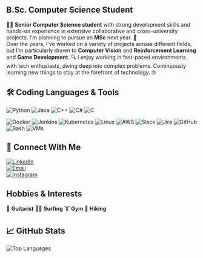 
## B.Sc. Computer Science Student


👨‍💻 **Senior Computer Science student** with strong development skills and hands-on experience in extensive collaborative and cross-university projects. I’m planning to pursue an **MSc** next year. 🚀  
Over the years, I’ve worked on a variety of projects across different fields, but I’m particularly drawn to **Computer Vision** and **Reinforcement Learning** and **Game Development**. 🔍 I enjoy working in fast-paced environments with tech enthusiasts, diving deep into complex problems. Continuously learning new things to stay at the forefront of technology. 🤓

## 🛠️ Coding Languages & Tools
![Python](https://img.shields.io/badge/Python-3776AB?style=flat&logo=python&logoColor=white)
![Java](https://img.shields.io/badge/Java-007396?style=flat&logo=java&logoColor=white)
![C++](https://img.shields.io/badge/C++-00599C?style=flat&logo=c%2B%2B&logoColor=white)
![C#](https://img.shields.io/badge/C%23-239120?style=flat&logo=c-sharp&logoColor=white)
![C](https://img.shields.io/badge/C-00599C?style=flat&logo=c&logoColor=white)

![Docker](https://img.shields.io/badge/Docker-2496ED?style=flat&logo=docker&logoColor=white)
![Jenkins](https://img.shields.io/badge/Jenkins-D24939?style=flat&logo=jenkins&logoColor=white)
![Kubernetes](https://img.shields.io/badge/Kubernetes-326CE5?style=flat&logo=kubernetes&logoColor=white)
![Linux](https://img.shields.io/badge/Linux-FCC624?style=flat&logo=linux&logoColor=black)
![AWS](https://img.shields.io/badge/AWS-232F3E?style=flat&logo=amazon-aws&logoColor=white)
![Slack](https://img.shields.io/badge/Slack-4A154B?style=flat&logo=slack&logoColor=white)
![Jira](https://img.shields.io/badge/Jira-0052CC?style=flat&logo=jira&logoColor=white)
![GitHub](https://img.shields.io/badge/GitHub-181717?style=flat&logo=github&logoColor=white)
![Bash](https://img.shields.io/badge/Bash-4EAA25?style=flat&logo=gnubash&logoColor=white)
![VMs](https://img.shields.io/badge/Virtual_Machines-0071C5?style=flat&logo=vmware&logoColor=white)

## 🔗 Connect With Me
[![LinkedIn](https://img.shields.io/badge/LinkedIn-0A66C2?style=flat&logo=linkedin&logoColor=white)](https://www.linkedin.com/in/ramiz-srour)  
[![Email](https://img.shields.io/badge/Email-D14836?style=flat&logo=gmail&logoColor=white)](mailto:ramiz.srour1@gmail.com)  
[![Instagram](https://img.shields.io/badge/Instagram-E4405F?style=flat&logo=instagram&logoColor=white)](https://www.instagram.com/ramiz_srour)


## Hobbies & Interests
🎸 **Guitarist**
🏄‍♂️ **Surfing**
🏋️ **Gym**
🥾 **Hiking**

## 📈 GitHub Stats
![Top Languages](https://github-readme-stats.vercel.app/api/top-langs/?username=ItsRamiz&layout=compact&theme=radical)
